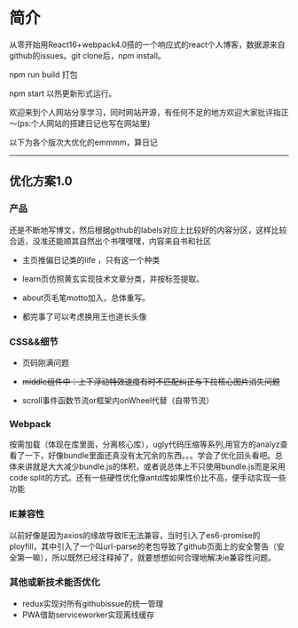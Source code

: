 # 简介

从零开始用React16+webpack4.0搭的一个响应式的react个人博客，数据源来自github的issues。git clone后，npm install。

npm run build 打包

npm start 以热更新形式运行。

欢迎来到个人网站分享学习，同时网站开源，有任何不足的地方欢迎大家批评指正～(ps:个人网站的搭建日记也写在网站里)

以下为各个版次大优化的emmmm，算日记

---

## 优化方案1.0

### 产品

还是不断地写博文，然后根据github的labels对应上比较好的内容分区，这样比较合适，没准还能顺其自然出个书嘿嘿嘿，内容来自书和社区

* 主页推偏日记类的life ，只有这一个种类

* learn页仿照黄玄实现技术文章分类，并按标签提取。

* about页毛笔motto加入，总体重写。

* 都完事了可以考虑换用王也道长头像

### CSS&&细节

* 页码刚满问题

* ~~middle组件中：上下浮动特效速度有时不匹配纠正与下拉核心图片消失问题~~

* scroll事件函数节流or框架内onWheel代替（自带节流）

### Webpack

按需加载（体现在库里面，分离核心库），ugly代码压缩等系列,用官方的analyz查看了一下，好像bundle里面还真没有太冗余的东西。。。学会了优化回头看吧。总体来讲就是大大减少bundle.js的体积，或者说总体上不只使用bundle.js而是采用code split的方式。还有一些硬性优化像antd库如果性价比不高，便手动实现一些功能


### IE兼容性

以前好像是因为axios的缘故导致IE无法兼容，当时引入了es6-promise的ployfill，其中引入了一个叫url-parse的老包导致了github页面上的安全警告（安全第一嘛），所以既然已经注释掉了，就要想想如何合理地解决ie兼容性问题。


### 其他或新技术能否优化

* redux实现对所有githubissue的统一管理
* PWA借助serviceworker实现离线缓存

